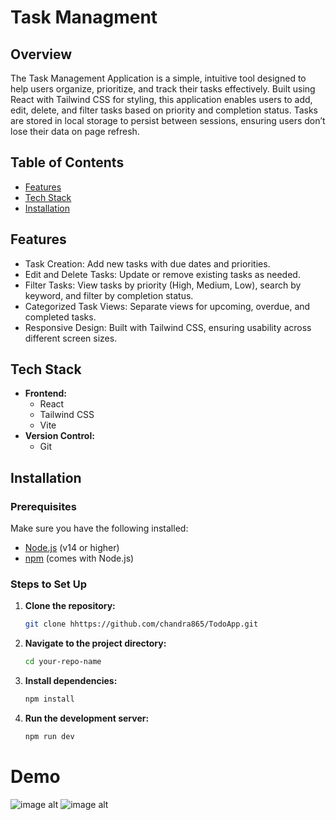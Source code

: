 
# Task Managment

## Overview
The Task Management Application is a simple, intuitive tool designed to help users organize, prioritize, and track their tasks effectively. Built using React with Tailwind CSS for styling, this application enables users to add, edit, delete, and filter tasks based on priority and completion status. Tasks are stored in local storage to persist between sessions, ensuring users don’t lose their data on page refresh.

## Table of Contents
- [Features](#features)
- [Tech Stack](#tech-stack)
- [Installation](#installation)
## Features
* Task Creation: Add new tasks with due dates and priorities.
* Edit and Delete Tasks: Update or remove existing tasks as needed.
* Filter Tasks: View tasks by priority (High, Medium, Low), search by keyword, and filter by completion status.
* Categorized Task Views: Separate views for upcoming, overdue, and completed tasks.
* Responsive Design: Built with Tailwind CSS, ensuring usability across different screen sizes.

## Tech Stack
- **Frontend:**
  - React
  - Tailwind CSS
  - Vite
- **Version Control:**
  - Git

## Installation

### Prerequisites
Make sure you have the following installed:
- [Node.js](https://nodejs.org/) (v14 or higher)
- [npm](https://www.npmjs.com/) (comes with Node.js)

### Steps to Set Up

1. **Clone the repository:**

   ```bash
   git clone hhttps://github.com/chandra865/TodoApp.git

2. **Navigate to the project directory:**
    ```bash
    cd your-repo-name
3. **Install dependencies:**
    ```bash
    npm install
4. **Run the development server:**
    ```bash
    npm run dev
# Demo
![image alt](https://github.com/chandra865/TodoApp/blob/main/s1todo.PNG)
![image alt](https://github.com/chandra865/TodoApp/blob/main/s2todo.PNG)
